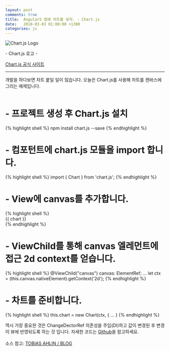 ```yaml
---
layout: post
comments: true
title:  Angular5 앱에 차트를 넣자. - Chart.js
date:   2018-03-03 01:08:00 +1300
categories: js
---
```


<div class="post-head">
    <img src="{{ site.url }}/assets/images/chartjs.png" alt="Chart.js Logo"/>
    <p class="image-description">- Chart.js 로고 -</p>
</div>

<a href="http://www.chartjs.org/">Chart.js 공식 사이트</a>

<hr>

개발을 하다보면 차트 붙일 일이 많습니다. 오늘은 Chart.js를 사용해 차트를 캔바스에 그리는 예제입니다.
<br>
<br>
<h1>- 프로젝트 생성 후 Chart.js 설치</h1>
{% highlight shell %}
npm install chart.js --save
{% endhighlight %}

<h1>- 컴포턴트에 chart.js 모듈을 import 합니다.</h1>
{% highlight shell %}
import { Chart } from 'chart.js';
{% endhighlight %}

<h1>- View에 canvas를 추가합니다.</h1>
{% highlight shell %}
<div>
  <canvas #canvas>{{ chart }}</canvas>
</div>
{% endhighlight %}

<h1>- ViewChild를 통해 canvas 엘레먼트에 접근 2d context를 얻습니다.</h1>
{% highlight shell %}
@ViewChild("canvas") canvas: ElementRef;
    ...
let ctx = <HTMLCanvasElement>(this.canvas.nativeElement).getContext('2d');
{% endhighlight %}

<h1>- 차트를 준비합니다.</h1>
{% highlight shell %}
this.chart = new Chart(ctx, {
    ...
}
{% endhighlight %}

역시 가장 중요한 것은 ChangeDectorRef 의존성을 주입(DI)하고 값이 변경된 후 변경이 뷰에 반영되도록 하는 것 입니다. 자세한 코드는 <a href="https://github.com/comsiro/angular5-chartjs-example" target="_blank">Github</a>을 참고하세요.
<br>
<br>
소스 참고: 
<a href="http://tobiasahlin.com/blog/chartjs-charts-to-get-you-started/">TOBIAS AHLIN / BLOG</a>
